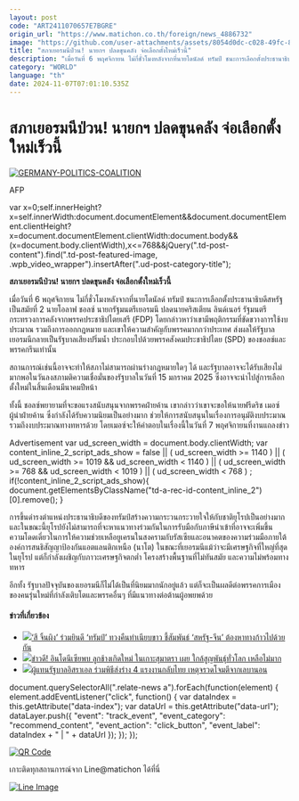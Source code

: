 ```yaml
---
layout: post
code: "ART2411070657E7BGRE"
origin_url: "https://www.matichon.co.th/foreign/news_4886732"
image: "https://github.com/user-attachments/assets/8054d0dc-c028-49fc-8ccc-aa7481f9f86e"
title: "สภาเยอรมนีป่วน! นายกฯ ปลดขุนคลัง จ่อเลือกตั้งใหม่เร็วนี้"
description: "เมื่อวันที่ 6 พฤศจิกายน ไม่กี่ชั่วโมงหลังจากที่นายโดนัลด์ ทรัมป์ ชนะการเลือกตั้งประธานาธิบดีสหรัฐเป็นสมัยที่ 2 นายโอลาฟ ชอลซ์ นายกรัฐมนตรีเยอรมนี ปลดนายคริสเตียน ลินด์เนอร์ รัฐมนตรีกระทรวงการคลังจากพรรคประชาธิปไตยเสรี (FDP) โดยกล่าวหาว่าเขามีพฤติกรรมที่ขัดขวางการใช้งบประมาณ รวมถึงการออกกฎหมาย และเขาให้ความสำคัญกับพรรคมากกว่าประเทศ ส่งผลให้รัฐบาลเยอรมนีกลายเป็นรัฐบาลเสียงปริ่มน้ำ ประกอบไปด้วยพรรคสังคมประชาธิปไตย (SPD) ของชอลซ์และพรรคกรีนเท่านั้น"
category: "WORLD"
language: "th"
date: 2024-11-07T07:01:10.535Z
---
```


# สภาเยอรมนีป่วน! นายกฯ ปลดขุนคลัง จ่อเลือกตั้งใหม่เร็วนี้

[![](https://www.matichon.co.th/wp-content/uploads/2024/11/728-AFP__20241106__36LP3UW__v1__HighRes__GermanyPoliticsCoalition.jpg "GERMANY-POLITICS-COALITION")](https://www.matichon.co.th/wp-content/uploads/2024/11/728-AFP__20241106__36LP3UW__v1__HighRes__GermanyPoliticsCoalition.jpg)

AFP

var x=0;self.innerHeight?x=self.innerWidth:document.documentElement&&document.documentElement.clientHeight?x=document.documentElement.clientWidth:document.body&&(x=document.body.clientWidth),x<=768&&jQuery(".td-post-content").find(".td-post-featured-image, .wpb\_video\_wrapper").insertAfter(".ud-post-category-title");

**สภาเยอรมนีป่วน! นายกฯ ปลดขุนคลัง จ่อเลือกตั้งใหม่เร็วนี้**

เมื่อวันที่ 6 พฤศจิกายน ไม่กี่ชั่วโมงหลังจากที่นายโดนัลด์ ทรัมป์ ชนะการเลือกตั้งประธานาธิบดีสหรัฐเป็นสมัยที่ 2 นายโอลาฟ ชอลซ์ นายกรัฐมนตรีเยอรมนี ปลดนายคริสเตียน ลินด์เนอร์ รัฐมนตรีกระทรวงการคลังจากพรรคประชาธิปไตยเสรี (FDP) โดยกล่าวหาว่าเขามีพฤติกรรมที่ขัดขวางการใช้งบประมาณ รวมถึงการออกกฎหมาย และเขาให้ความสำคัญกับพรรคมากกว่าประเทศ ส่งผลให้รัฐบาลเยอรมนีกลายเป็นรัฐบาลเสียงปริ่มน้ำ ประกอบไปด้วยพรรคสังคมประชาธิปไตย (SPD) ของชอลซ์และพรรคกรีนเท่านั้น

สถานการณ์เช่นนี้อาจจะทำให้สภาไม่สามารถผ่านร่างกฎหมายใดๆ ได้ และรัฐบาลอาจจะได้รับเสียงไม่มากพอในวันลงสภามติความเชื่อมั่นของรัฐบาลในวันที่ 15 มกราคม 2025 ซึ่งอาจจะนำไปสู่การเลือกตั้งใหม่ในสิ้นเดือนมีนาคมปีหน้า

ทั้งนี้ ชอลซ์พยายามที่จะขอแรงสนับสนุนจากพรรคฝ่ายค้าน เขากล่าวว่าเขาจะขอให้นายฟรีดริช เมอซ์ ผู้นำฝ่ายค้าน ซึ่งกำลังได้รับความนิยมเป็นอย่างมาก ช่วยให้การสนับสนุนในเรื่องการอนุมัติงบประมาณ รวมถึงงบประมาณทางทหารด้วย โดยเมอซ์จะให้คำตอบในเรื่องนี้ในวันที่ 7 พฤศจิกายนที่งานแถลงข่าว

Advertisement var ud\_screen\_width = document.body.clientWidth; var content\_inline\_2\_script\_ads\_show = false || ( ud\_screen\_width >= 1140 ) || ( ud\_screen\_width >= 1019 && ud\_screen\_width < 1140 ) || ( ud\_screen\_width >= 768 && ud\_screen\_width < 1019 ) || ( ud\_screen\_width < 768 ) ; if(!content\_inline\_2\_script\_ads\_show){ document.getElementsByClassName("td-a-rec-id-content\_inline\_2")\[0\].remove(); }

การขึ้นดำรงตำแหน่งประธานาธิบดีของทรัมป์สร้างความกระวนกระวายใจให้กับชาติยุโรปเป็นอย่างมาก และในขณะนี้ยุโรปยังไม่สามารถที่จะหาแนวทางร่วมกันในการรับมือกับภาษีนำเข้าที่อาจจะเพิ่มขึ้น ความโดดเดี่ยวในการให้ความช่วยเหลือยูเครนในสงครามกับรัสเซียและอนาคตของความร่วมมือภายใต้องค์การสนธิสัญญาป้องกันแอตแลนติกเหนือ (นาโต) ในขณะที่เยอรมนีแม้ว่าจะมีเศรษฐกิจที่ใหญ่ที่สุดในยุโรป แต่ก็กำลังเผชิญกับภาวะเศรษฐกิจตกต่ำ โครงสร้างพื้นฐานที่ไม่ทันสมัย และความไม่พร้อมทางทหาร

อีกทั้ง รัฐบาลปัจจุบันของเยอรมนีก็ไม่ได้เป็นที่นิยมมากนักอยู่แล้ว แต่ก็จะเป็นผลดีต่อพรรคการเมืองของคนรุ่นใหม่ที่กำลังเติบโตและพรรคอื่นๆ ที่มีแนวทางต่อต้านผู้อพยพด้วย

#### ข่าวที่เกี่ยวข้อง

*   [![](https://www.matichon.co.th/wp-content/uploads/2024/11/Screenshot-2024-11-07-115752.png)‘สี จิ้นผิง’ ร่วมยินดี ‘ทรัมป์’ ทวงคืนทำเนียบขาว ชี้สัมพันธ์ ‘สหรัฐ-จีน’ ต้องหาทางก้าวไปด้วยกัน](https://www.matichon.co.th/foreign/news_4886452)
*   [![](https://www.matichon.co.th/wp-content/uploads/2024/11/ปกข่าว-7281-62.jpg)ข่าวดี! อินโดนีเซียพบ ลูกช้างเกิดใหม่ ในเกาะสุมาตรา เผย ใกล้สูญพันธุ์ทั่วโลก เหลือไม่มาก](https://www.matichon.co.th/foreign/news_4886288)
*   [![](https://www.matichon.co.th/wp-content/uploads/2024/11/728-77.jpg)ผู้แทนรัฐบาลอิสราเอล ร่วมพิธีส่งร่าง 4 แรงงานกลับไทย เหตุจรวดโจมตีจากเลบานอน](https://www.matichon.co.th/foreign/news_4886297)

document.querySelectorAll(".relate-news a").forEach(function(element) { element.addEventListener("click", function() { var dataIndex = this.getAttribute("data-index"); var dataUrl = this.getAttribute("data-url"); dataLayer.push({ "event": "track\_event", "event\_category": "recommend\_content", "event\_action": "click\_button", "event\_label": dataIndex + " | " + dataUrl }); }); });

[![QR Code](https://www.matichon.co.th/wp-content/uploads/2023/07/wob1371z.jpg)](https://lin.ee/ht0nDxX)

เกาะติดทุกสถานการณ์จาก Line@matichon ได้ที่นี่

[![Line Image](https://www.matichon.co.th/wp-content/uploads/2023/07/th.png)](https://lin.ee/ht0nDxX)
